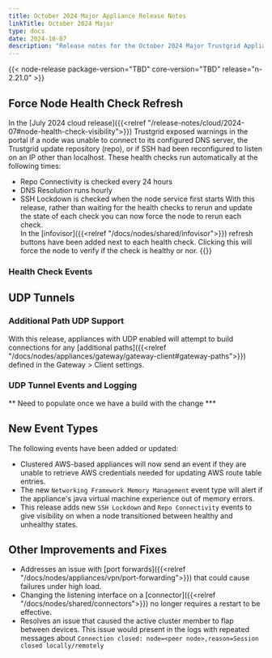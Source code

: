```yaml
---
title: October 2024 Major Appliance Release Notes
linkTitle: October 2024 Major
type: docs
date: 2024-10-07
description: "Release notes for the October 2024 Major Trustgrid Appliance release"
---
```

{{< node-release package-version="TBD" core-version="TBD" release="n-2.21.0" >}}


## Force Node Health Check Refresh
In the [July 2024 cloud release]({{<relref "/release-notes/cloud/2024-07#node-health-check-visibility">}}) Trustgrid exposed warnings in the portal if a node was unable to connect to its configured DNS server, the Trustgrid update repository (repo), or if SSH had been reconfigured to listen on an IP other than localhost.  These health checks run automatically at the following times:
- Repo Connectivity is checked every 24 hours
- DNS Resolution runs hourly 
- SSH Lockdown is checked when the node service first starts
With this release, rather than waiting for the health checks to rerun and update the state of each check you can now force the node to rerun each check.  
In the [infovisor]({{<relref "/docs/nodes/shared/infovisor">}}) refresh buttons have been added next to each health check.  Clicking this will force the node to verify if the check is healthy or nor.
{{<tgimg src="health-check-refresh.png" width="75%" caption="Infovisor with health check refresh buttons">}}
### Health Check Events


## UDP Tunnels
### Additional Path UDP Support
With this release, appliances with UDP enabled will attempt to build connections for any [additional paths]({{<relref "/docs/nodes/appliances/gateway/gateway-client#gateway-paths">}}) defined in the Gateway > Client settings. 

### UDP Tunnel Events and Logging
** Need to populate once we have a build with the change ***

## New Event Types
The following events have been added or updated:
- Clustered AWS-based appliances will now send an event if they are unable to retrieve AWS credentials needed for updating AWS route table entries.
- The new `Networking Framework Memory Management` event type will alert if the appliance's java virtual machine experience out of memory errors. 
- This release adds new `SSH Lockdown` and `Repo Connectivity` events to give visibility on when a node transitioned between healthy and unhealthy states. 

## Other Improvements and Fixes
- Addresses an issue with [port forwards]({{<relref "/docs/nodes/appliances/vpn/port-forwarding">}}) that could cause failures under high load.
- Changing the listening interface on a [connector]({{<relref "/docs/nodes/shared/connectors">}}) no longer requires a restart to be effective.
- Resolves an issue that caused the active cluster member to flap between devices. This issue would present in the logs with repeated messages about `Connection closed: node=<peer node>,reason=Session closed locally/remotely`